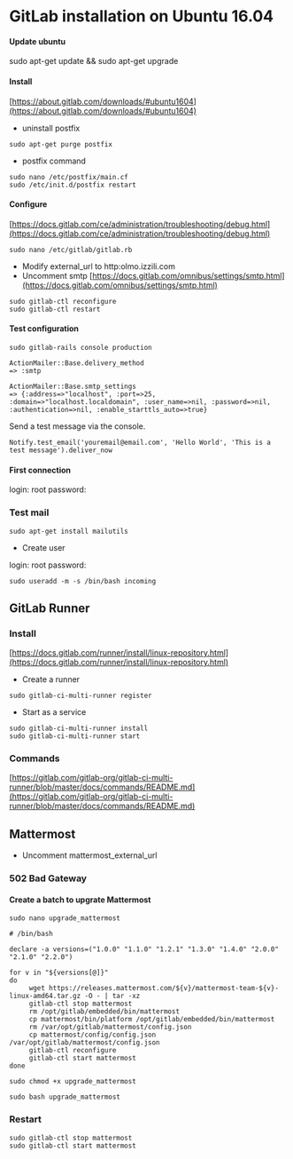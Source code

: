 # GitLab installation on Ubuntu 16.04

#### Update ubuntu

sudo apt-get update && sudo apt-get upgrade

#### Install

[https://about.gitlab.com/downloads/#ubuntu1604](https://about.gitlab.com/downloads/#ubuntu1604)

* uninstall postfix

```shell
sudo apt-get purge postfix
```

* postfix command

```shell
sudo nano /etc/postfix/main.cf
sudo /etc/init.d/postfix restart
```

#### Configure

[https://docs.gitlab.com/ce/administration/troubleshooting/debug.html](https://docs.gitlab.com/ce/administration/troubleshooting/debug.html)

```shell
sudo nano /etc/gitlab/gitlab.rb
```

* Modify external_url to http:olmo.izzili.com
* Uncomment smtp [https://docs.gitlab.com/omnibus/settings/smtp.html](https://docs.gitlab.com/omnibus/settings/smtp.html)

```shell
sudo gitlab-ctl reconfigure
sudo gitlab-ctl restart
```

#### Test configuration

```shell
sudo gitlab-rails console production
```

```shell
ActionMailer::Base.delivery_method
=> :smtp
```

```shell
ActionMailer::Base.smtp_settings
=> {:address=>"localhost", :port=>25, :domain=>"localhost.localdomain", :user_name=>nil, :password=>nil, :authentication=>nil, :enable_starttls_auto=>true}
```

Send a test message via the console.
```shell
Notify.test_email('youremail@email.com', 'Hello World', 'This is a test message').deliver_now
```

#### First connection

login: root
password: <new password>

### Test mail


```shell
sudo apt-get install mailutils
```

* Create user

login: root
password: <new password>

```shell
sudo useradd -m -s /bin/bash incoming
```

## GitLab Runner 

### Install

[https://docs.gitlab.com/runner/install/linux-repository.html](https://docs.gitlab.com/runner/install/linux-repository.html)

* Create a runner

```shell
sudo gitlab-ci-multi-runner register
```

* Start as a service

```shell
sudo gitlab-ci-multi-runner install
sudo gitlab-ci-multi-runner start
```

### Commands

[https://gitlab.com/gitlab-org/gitlab-ci-multi-runner/blob/master/docs/commands/README.md](https://gitlab.com/gitlab-org/gitlab-ci-multi-runner/blob/master/docs/commands/README.md)

## Mattermost

* Uncomment mattermost_external_url


### 502 Bad Gateway

#### Create a batch to upgrate Mattermost

```shell
sudo nano upgrade_mattermost
```

```shell
# /bin/bash

declare -a versions=("1.0.0" "1.1.0" "1.2.1" "1.3.0" "1.4.0" "2.0.0" "2.1.0" "2.2.0")

for v in "${versions[@]}"
do
     wget https://releases.mattermost.com/${v}/mattermost-team-${v}-linux-amd64.tar.gz -O - | tar -xz
     gitlab-ctl stop mattermost
     rm /opt/gitlab/embedded/bin/mattermost
     cp mattermost/bin/platform /opt/gitlab/embedded/bin/mattermost
     rm /var/opt/gitlab/mattermost/config.json
     cp mattermost/config/config.json /var/opt/gitlab/mattermost/config.json
     gitlab-ctl reconfigure
     gitlab-ctl start mattermost
done
```


```shell
sudo chmod +x upgrade_mattermost
```

```shell
sudo bash upgrade_mattermost
```

### Restart

```shell
sudo gitlab-ctl stop mattermost
sudo gitlab-ctl start mattermost

```
